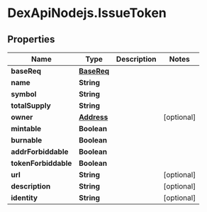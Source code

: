 # DexApiNodejs.IssueToken

## Properties
Name | Type | Description | Notes
------------ | ------------- | ------------- | -------------
**baseReq** | [**BaseReq**](BaseReq.md) |  | 
**name** | **String** |  | 
**symbol** | **String** |  | 
**totalSupply** | **String** |  | 
**owner** | [**Address**](Address.md) |  | [optional] 
**mintable** | **Boolean** |  | 
**burnable** | **Boolean** |  | 
**addrForbiddable** | **Boolean** |  | 
**tokenForbiddable** | **Boolean** |  | 
**url** | **String** |  | [optional] 
**description** | **String** |  | [optional] 
**identity** | **String** |  | [optional] 
